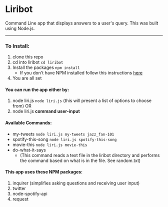 # Liribot
Command Line app that displays answers to a user's query. This was built using Node.js.
*********
### To Install:
1. clone this repo
2. cd into liribot `cd liribot`
3. Install the packages `npm install`
   * If you don't have NPM installed follow this instructions [here](https://www.npmjs.com/get-npm)
4. You are all set 

#### You can run the app either by:
1. node liri.js `node liri.js` (this will present a list of options to choose from)
OR
2. node liri.js **command  user-input** 

  
#### Available Commands:
* my-tweets `node liri.js my-tweets jazz_fan-101`
* spotify-this-song `node liri.js spotify-this-song`
* movie-this `node liri.js movie-this`
* do-what-it-says 
  * (This command reads a text file in the liribot directory and performs the command based on what is in the file. See random.txt)

#### This app uses these NPM packages:
1. inquirer (simplifies asking questions and receiving user input)
2. twitter
3. node-spotify-api
4. request 
